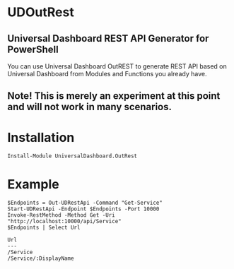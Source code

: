 # UDOutRest

## Universal Dashboard REST API Generator for PowerShell

You can use Universal Dashboard OutREST to generate REST API based on Universal Dashboard from Modules and Functions you already have. 

## Note! This is merely an experiment at this point and will not work in many scenarios. 

# Installation 

```
Install-Module UniversalDashboard.OutRest
```

# Example 

```
$Endpoints = Out-UDRestApi -Command "Get-Service"
Start-UDRestApi -Endpoint $Endpoints -Port 10000 
Invoke-RestMethod -Method Get -Uri "http://localhost:10000/api/Service"
$Endpoints | Select Url

Url
---
/Service
/Service/:DisplayName
```




